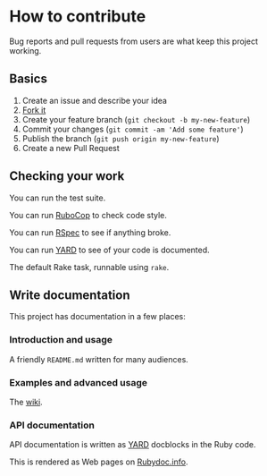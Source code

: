 # How to contribute

Bug reports and pull requests from users are what keep this project working.

## Basics

1. Create an issue and describe your idea
2. [Fork it](https://github.com/servian/awskeyring/fork)
3. Create your feature branch (`git checkout -b my-new-feature`)
4. Commit your changes (`git commit -am 'Add some feature'`)
5. Publish the branch (`git push origin my-new-feature`)
6. Create a new Pull Request

## Checking your work

You can run the test suite.

You can run [RuboCop] to check code style.

You can run [RSpec] to see if anything broke.

You can run [YARD] to see of your code is documented.

The default Rake task, runnable using `rake`.

## Write documentation

This project has documentation in a few places:

### Introduction and usage

A friendly `README.md` written for many audiences.

### Examples and advanced usage

The [wiki].

###  API documentation

API documentation is written as [YARD] docblocks in the Ruby code.

This is rendered as Web pages on [Rubydoc.info][awskeyring on Rubydoc.info].

[wiki]: https://github.com/servian/awskeyring/wiki
[YARD]: https://yardoc.org/
[awskeyring on Rubydoc.info]: https://www.rubydoc.info/gems/awskeyring
[RuboCop]: https://rubocop.readthedocs.io/en/latest/
[Rspec]: https://rspec.info
